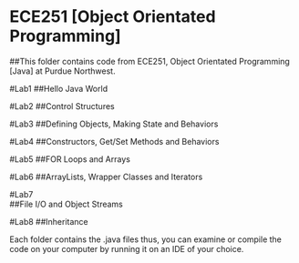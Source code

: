 # ECE251 [Object Orientated Programming]
##This folder contains code from ECE251, Object Orientated Programming [Java] at Purdue Northwest.

#Lab1
##Hello Java World

#Lab2
##Control Structures

#Lab3
##Defining Objects, Making State and Behaviors

#Lab4
##Constructors, Get/Set Methods and Behaviors

#Lab5
##FOR Loops and Arrays
 
#Lab6
##ArrayLists, Wrapper Classes and Iterators
  
#Lab7  
##File I/O and Object Streams

#Lab8
##Inheritance

Each folder contains the .java files thus, you can examine or compile the code on your computer by running it on an IDE of your choice.
